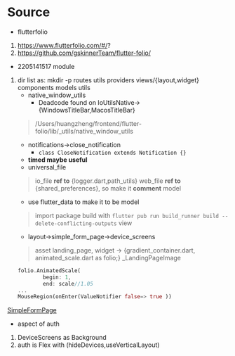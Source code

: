 # Source
* flutterfolio
1. https://www.flutterfolio.com/#/?
2. https://github.com/gskinnerTeam/flutter-folio/

* 2205141517 module
1. dir list as:
mkdir -p routes utils providers views/{layout,widget} components models
utils
    + native_window_utils
      - Deadcode found on IoUtilsNative->{WindowsTitleBar,MacosTitleBar}
    >/Users/huangzheng/frontend/flutter-folio/lib/_utils/native_window_utils
    + notifications->close_notification
      - `class CloseNotification extends Notification {}`
    + **timed maybe useful**
    + universal_file
    > io_file **ref to** {logger.dart,path_utils}
    > web_file **ref to** {shared_preferences}, so make it **comment**
model
    + use flutter_data to make it to be model
    > import package
    > build with `flutter pub run build_runner build --delete-conflicting-outputs`
view
    + layout->simple_form_page->device_screens
    > asset landing_page, widget -> {gradient_container.dart, animated_scale.dart as folio;}
    _LandingPageImage
    ```dart
    folio.AnimatedScale(
            begin: 1,
            end: scale//1.05
    ...
    MouseRegion(onEnter(ValueNotifier false=> true ))
    ```
[SimpleFormPage](https://www.bilibili.com/video/BV1ZT4y1B7zX?spm_id_from=333.999.list.card_archive.click)

* aspect of auth
1. DeviceScreens as Background
2. auth is Flex with (hideDevices,useVerticalLayout)

